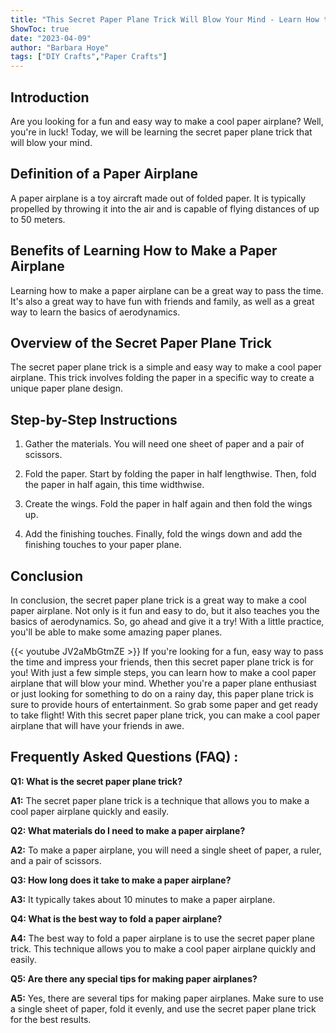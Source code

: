 ```yaml
---
title: "This Secret Paper Plane Trick Will Blow Your Mind - Learn How to Make a Cool Paper Airplane Now!"
ShowToc: true 
date: "2023-04-09"
author: "Barbara Hoye" 
tags: ["DIY Crafts","Paper Crafts"]
---
```

## Introduction

Are you looking for a fun and easy way to make a cool paper airplane? Well, you're in luck! Today, we will be learning the secret paper plane trick that will blow your mind. 

## Definition of a Paper Airplane 

A paper airplane is a toy aircraft made out of folded paper. It is typically propelled by throwing it into the air and is capable of flying distances of up to 50 meters.

## Benefits of Learning How to Make a Paper Airplane

Learning how to make a paper airplane can be a great way to pass the time. It's also a great way to have fun with friends and family, as well as a great way to learn the basics of aerodynamics. 

## Overview of the Secret Paper Plane Trick

The secret paper plane trick is a simple and easy way to make a cool paper airplane. This trick involves folding the paper in a specific way to create a unique paper plane design. 

## Step-by-Step Instructions

1. Gather the materials. You will need one sheet of paper and a pair of scissors. 

2. Fold the paper. Start by folding the paper in half lengthwise. Then, fold the paper in half again, this time widthwise. 

3. Create the wings. Fold the paper in half again and then fold the wings up.

4. Add the finishing touches. Finally, fold the wings down and add the finishing touches to your paper plane. 

## Conclusion

In conclusion, the secret paper plane trick is a great way to make a cool paper airplane. Not only is it fun and easy to do, but it also teaches you the basics of aerodynamics. So, go ahead and give it a try! With a little practice, you'll be able to make some amazing paper planes.

{{< youtube JV2aMbGtmZE >}} 
If you're looking for a fun, easy way to pass the time and impress your friends, then this secret paper plane trick is for you! With just a few simple steps, you can learn how to make a cool paper airplane that will blow your mind. Whether you're a paper plane enthusiast or just looking for something to do on a rainy day, this paper plane trick is sure to provide hours of entertainment. So grab some paper and get ready to take flight! With this secret paper plane trick, you can make a cool paper airplane that will have your friends in awe.

## Frequently Asked Questions (FAQ) :
**Q1: What is the secret paper plane trick?**

**A1:** The secret paper plane trick is a technique that allows you to make a cool paper airplane quickly and easily. 

**Q2: What materials do I need to make a paper airplane?**

**A2:** To make a paper airplane, you will need a single sheet of paper, a ruler, and a pair of scissors. 

**Q3: How long does it take to make a paper airplane?**

**A3:** It typically takes about 10 minutes to make a paper airplane. 

**Q4: What is the best way to fold a paper airplane?**

**A4:** The best way to fold a paper airplane is to use the secret paper plane trick. This technique allows you to make a cool paper airplane quickly and easily. 

**Q5: Are there any special tips for making paper airplanes?**

**A5:** Yes, there are several tips for making paper airplanes. Make sure to use a single sheet of paper, fold it evenly, and use the secret paper plane trick for the best results.





